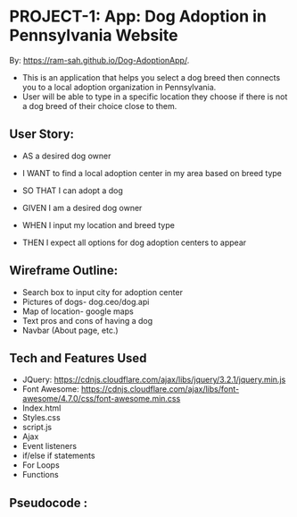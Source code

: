 # PROJECT-1: App: Dog Adoption in Pennsylvania Website
By: https://ram-sah.github.io/Dog-AdoptionApp/.

* This is an application that helps you select a dog breed then connects you to a local adoption organization in Pennsylvania.
* User will be able to type in a specific location they choose if there is not a dog breed of their choice close to them.

## User Story:
* AS a desired dog owner
* I WANT to find a local adoption center in my area based on breed type

* SO THAT I can adopt a dog
* GIVEN I am a desired dog owner
* WHEN I input my location and breed type
* THEN I expect all options for dog adoption centers to appear

## Wireframe Outline:
* Search box to input city for adoption center
* Pictures of dogs- dog.ceo/dog.api
* Map of location- google maps
* Text pros and cons of having a dog
* Navbar (About page, etc.)

## Tech and Features Used 
* JQuery: https://cdnjs.cloudflare.com/ajax/libs/jquery/3.2.1/jquery.min.js
* Font Awesome: https://cdnjs.cloudflare.com/ajax/libs/font-awesome/4.7.0/css/font-awesome.min.css
* Index.html
* Styles.css
* script.js
* Ajax
* Event listeners 
* if/else if statements 
* For Loops 
* Functions 

## Pseudocode : 




